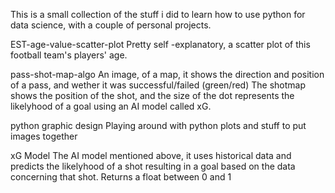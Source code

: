 This is a small collection of the stuff i did to learn how to use python for data science, with a couple of personal projects.

EST-age-value-scatter-plot
  Pretty self -explanatory, a scatter plot of this football team's players' age.

pass-shot-map-algo
  An image, of a map, it shows the direction and position of a pass, and wether it was successful/failed (green/red)
  The shotmap shows the position of the shot, and the size of the dot represents the likelyhood of a goal using an AI model called xG.

python graphic design
  Playing around with python plots and stuff to put images together

xG Model
  The AI model mentioned above, it uses historical data and predicts the likelyhood of a shot resulting in a goal based on the data concerning that shot.
  Returns a float between 0 and 1
